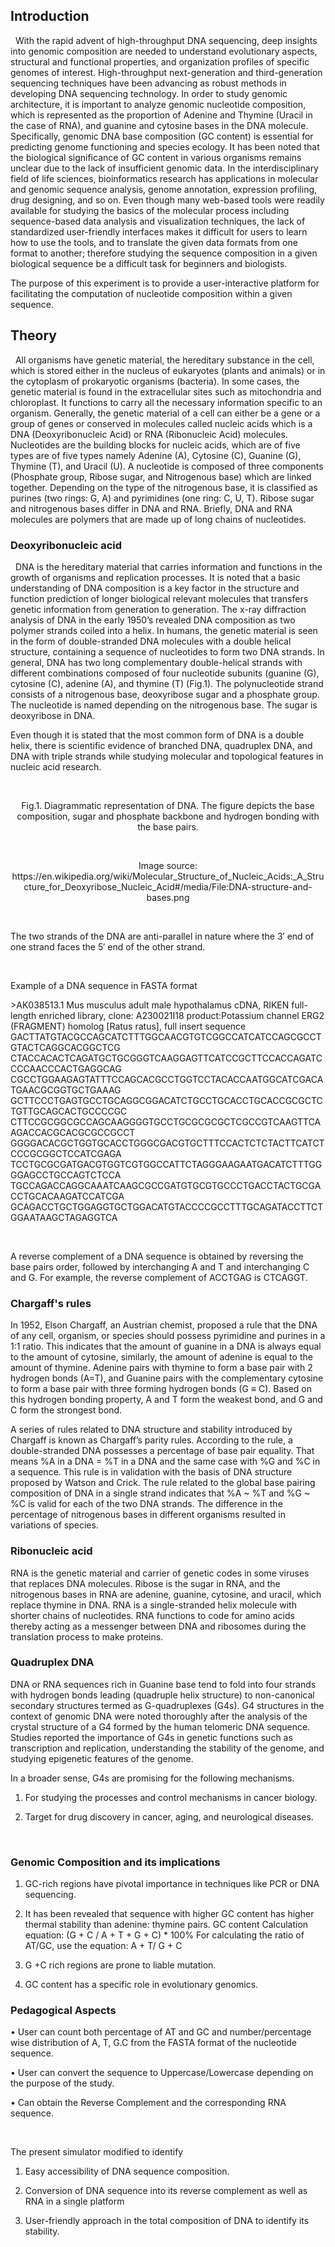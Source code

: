 
## Introduction
&nbsp;
With the rapid advent of high-throughput DNA sequencing, deep insights into genomic composition are needed to understand evolutionary aspects, structural and functional properties, and organization profiles of specific genomes of interest. High-throughput next-generation and third-generation sequencing techniques have been advancing as robust methods in developing DNA sequencing technology. In order to study genomic architecture, it is important to analyze genomic nucleotide composition, which is represented as the proportion of Adenine and Thymine (Uracil in the case of RNA), and guanine and cytosine bases in the DNA molecule.  Specifically, genomic DNA base composition (GC content) is essential for predicting genome functioning and species ecology. It has been noted that the biological significance of GC content in various organisms remains unclear due to the lack of insufficient genomic data. In the interdisciplinary field of life sciences, bioinformatics research has applications in molecular and genomic sequence analysis, genome annotation, expression profiling, drug designing, and so on. Even though many web-based tools were readily available for studying the basics of the molecular process including sequence-based data analysis and visualization techniques, the lack of standardized user-friendly interfaces makes it difficult for users to learn how to use the tools, and to translate the given data formats from one format to another; therefore studying the sequence composition in a given biological sequence be a difficult task for beginners and biologists. 

The purpose of this experiment is to provide a user-interactive platform for facilitating the computation of nucleotide composition within a given sequence.
&nbsp;

## Theory
&nbsp;
All organisms have genetic material, the hereditary substance in the cell, which is stored either in the nucleus of eukaryotes (plants and animals) or in the cytoplasm of prokaryotic organisms (bacteria). In some cases, the genetic material is found in the extracellular sites such as mitochondria and chloroplast.  It functions to carry all the necessary information specific to an organism. Generally, the genetic material of a cell can either be a gene or a group of genes or conserved in molecules called nucleic acids which is a DNA (Deoxyribonucleic Acid) or RNA (Ribonucleic Acid) molecules. Nucleotides are the building blocks for nucleic acids, which are of five types are of five types namely Adenine (A), Cytosine (C), Guanine (G), Thymine (T), and Uracil (U). A nucleotide is composed of three components (Phosphate group, Ribose sugar, and Nitrogenous base) which are linked together. Depending on the type of the nitrogenous base, it is classified as purines (two rings: G, A) and pyrimidines (one ring: C, U, T). Ribose sugar and nitrogenous bases differ in DNA and RNA. Briefly, DNA and RNA molecules are polymers that are made up of long chains of nucleotides.
&nbsp;

### Deoxyribonucleic acid
&nbsp;
DNA is the hereditary material that carries information and functions in the growth of organisms and replication processes. It is noted that a basic understanding of DNA composition is a key factor in the structure and function prediction of longer biological relevant molecules that transfers genetic information from generation to generation. The x-ray diffraction analysis of DNA in the early 1950’s revealed DNA composition as two polymer strands coiled into a helix. In humans, the genetic material is seen in the form of double-stranded DNA molecules with a double helical structure, containing a sequence of nucleotides to form two DNA strands. In general, DNA has two long complementary double-helical strands with different combinations composed of four nucleotide subunits (guanine (G), cytosine (C), adenine (A), and thymine (T) (Fig.1). The polynucleotide strand consists of a nitrogenous base, deoxyribose sugar and a phosphate group. The nucleotide is named depending on the nitrogenous base. The sugar is deoxyribose in DNA.

Even though it is stated that the most common form of DNA is a double helix, there is scientific evidence of branched DNA, quadruplex DNA, and DNA with triple strands while studying molecular and topological features in nucleic acid research. 

&nbsp;

<center><img src="images/1.png" title="" /></center>

<center>Fig.1. Diagrammatic representation of DNA. The figure depicts the base composition, sugar and phosphate backbone and hydrogen bonding with the base pairs.</center>

&nbsp;

<center>Image source: https://en.wikipedia.org/wiki/Molecular_Structure_of_Nucleic_Acids:_A_Structure_for_Deoxyribose_Nucleic_Acid#/media/File:DNA-structure-and-bases.png</center>

&nbsp;

The two strands of the DNA are anti-parallel in nature where the 3′ end of one strand faces the 5′ end of the other strand.

&nbsp;

Example of a DNA sequence in FASTA format

\>AK038513.1 Mus musculus adult male hypothalamus cDNA, RIKEN full-length enriched library, clone: A230021I18 product:Potassium channel ERG2 (FRAGMENT) homolog [Ratus ratus], full insert sequence
GACTTATGTACGCCAGCATCTTTGGCAACGTGTCGGCCATCATCCAGCGCCTGTACTCAGGCACGGCTCG
CTACCACACTCAGATGCTGCGGGTCAAGGAGTTCATCCGCTTCCACCAGATCCCCAACCCACTGAGGCAG
CGCCTGGAAGAGTATTTCCAGCACGCCTGGTCCTACACCAATGGCATCGACATGAACGCGGTGCTGAAAG
GCTTCCCTGAGTGCCTGCAGGCGGACATCTGCCTGCACCTGCACCGCGCTCTGTTGCAGCACTGCCCCGC
CTTCCGCGGCGCCAGCAAGGGGTGCCTGCGCGCGCTCGCCGTCAAGTTCAAGACCACGCACGCGCCGCCT
GGGGACACGCTGGTGCACCTGGGCGACGTGCTTTCCACTCTCTACTTCATCTCCCGCGGCTCCATCGAGA
TCCTGCGCGATGACGTGGTCGTGGCCATTCTAGGGAAGAATGACATCTTTGGGGAGCCTGCCAGTCTCCA
TGCCAGACCAGGCAAATCAAGCGCCGATGTGCGTGCCCTGACCTACTGCGACCTGCACAAGATCCATCGA
GCAGACCTGCTGGAGGTGCTGGACATGTACCCCGCCTTTGCAGATACCTTCTGGAATAAGCTAGAGGTCA

&nbsp;

A reverse complement of a DNA sequence is obtained by reversing the base pairs order, followed by interchanging A and T and interchanging C and G. 
For example, the reverse complement of ACCTGAG is CTCAGGT.
&nbsp;

### Chargaff's rules

 In 1952, Elson Chargaff, an Austrian chemist, proposed a rule that the DNA of any cell, organism, or species should possess pyrimidine and purines in a 1:1 ratio. This indicates that the amount of guanine in a DNA is always equal to the amount of cytosine, similarly, the amount of adenine is equal to the amount of thymine. Adenine pairs with thymine to form a base pair with 2 hydrogen bonds (A=T), and Guanine pairs with the complementary cytosine to form a base pair with three forming hydrogen bonds (G ≡ C). Based on this hydrogen bonding property, A and T form the weakest bond, and G and C form the strongest bond.

A series of rules related to DNA structure and stability introduced by Chargaff is known as Chargaff’s parity rules. According to the rule, a double-stranded DNA possesses a percentage of base pair equality. That means %A in a DNA = %T in a DNA and the same case with %G and  %C in a sequence. This rule is in validation with the basis of DNA structure proposed by Watson and Crick. The rule related to the global base pairing composition of DNA in a single strand indicates that %A ~ %T and %G ~ %C is valid for each of the two DNA strands. The difference in the percentage of nitrogenous bases in different organisms resulted in variations of species. 
&nbsp;

### Ribonucleic acid

RNA is the genetic material and carrier of genetic codes in some viruses that replaces DNA molecules. Ribose is the sugar in RNA, and the nitrogenous bases in RNA are adenine, guanine, cytosine, and uracil, which replace thymine in DNA. RNA is a single-stranded helix molecule with shorter chains of nucleotides. RNA functions to code for amino acids thereby acting as a messenger between DNA and ribosomes during the translation process to make proteins.
&nbsp;
### Quadruplex DNA

DNA or RNA sequences rich in Guanine base tend to fold into four strands with hydrogen bonds leading (quadruple helix structure) to non-canonical secondary structures termed as G-quadruplexes (G4s). G4 structures in the context of genomic DNA were noted thoroughly after the analysis of the crystal structure of a G4 formed by the human telomeric DNA sequence. Studies reported the importance of G4s in genetic functions such as transcription and replication, understanding the stability of the genome, and studying epigenetic features of the genome. 

In a broader sense, G4s are promising for the following mechanisms.

1.	For studying the processes and control mechanisms in cancer biology.

2.	Target for drug discovery in cancer, aging, and neurological diseases.

&nbsp;

### Genomic Composition and its implications

1.	GC-rich regions have pivotal importance in techniques like PCR or DNA sequencing.

2.	It has been revealed that sequence with higher GC content has higher thermal stability than adenine: thymine pairs.
GC content Calculation equation:  (G + C / A + T + G + C) * 100%
For calculating the ratio of AT/GC, use the equation: A + T/ G + C

3.  G +C rich regions are prone to liable mutation.

4.  GC content has a specific role in evolutionary genomics.

### Pedagogical Aspects


•	User can count both percentage of AT and GC and number/percentage wise distribution of A, T, G.C from the FASTA format of the nucleotide sequence.

•	User can convert the sequence to Uppercase/Lowercase depending on the purpose of the study.

•	Can obtain the Reverse Complement and the corresponding RNA sequence. 

&nbsp;

The present simulator modified to identify

1. Easy accessibility of DNA sequence composition.

2. Conversion of DNA sequence into its reverse complement as well as RNA in a single platform 

3. User-friendly approach in the total composition of DNA to identify its stability. 



